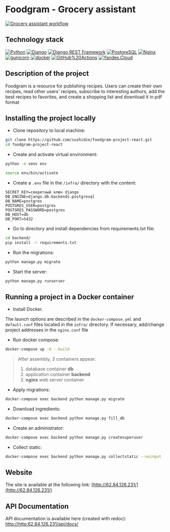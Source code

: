 # Foodgram - Grocery assistant

[![Grocery assistant workflow](https://github.com/sushidze/recipes-assistant-react/actions/workflows/main.yml/badge.svg)](https://github.com/sushidze/recipes-assistant-react/actions/workflows/main.yml) 

## Technology stack

[![Python](https://img.shields.io/badge/-Python-464646?style=flat-square&logo=Python)](https://www.python.org/)
[![Django](https://img.shields.io/badge/-Django-464646?style=flat-square&logo=Django)](https://www.djangoproject.com/)
[![Django REST Framework](https://img.shields.io/badge/-Django%20REST%20Framework-464646?style=flat-square&logo=Django%20REST%20Framework)](https://www.django-rest-framework.org/)
[![PostgreSQL](https://img.shields.io/badge/-PostgreSQL-464646?style=flat-square&logo=PostgreSQL)](https://www.postgresql.org/)
[![Nginx](https://img.shields.io/badge/-NGINX-464646?style=flat-square&logo=NGINX)](https://nginx.org/ru/)
[![gunicorn](https://img.shields.io/badge/-gunicorn-464646?style=flat-square&logo=gunicorn)](https://gunicorn.org/)
[![docker](https://img.shields.io/badge/-Docker-464646?style=flat-square&logo=docker)](https://www.docker.com/)
[![GitHub%20Actions](https://img.shields.io/badge/-GitHub%20Actions-464646?style=flat-square&logo=GitHub%20actions)](https://github.com/features/actions)
[![Yandex.Cloud](https://img.shields.io/badge/-Yandex.Cloud-464646?style=flat-square&logo=Yandex.Cloud)](https://cloud.yandex.ru/)

## Description of the project

Foodgram is a resource for publishing recipes.
Users can create their own recipes, read other users' recipes, subscribe to interesting authors, add the best recipes to favorites, and create a shopping list and download it in pdf format

## Installing the project locally

* Clone repository to local machine:
```bash
git clone https://github.com/sushidze/foodgram-project-react.git
cd foodgram-project-react
```

* Create and activate virtual environment:

```bash
python -m venv env
```

```bash
source env/bin/activate
```

* Create a `.env` file in the `/infra/` directory with the content:

```
SECRET_KEY=секретный ключ django
DB_ENGINE=django.db.backends.postgresql
DB_NAME=postgres
POSTGRES_USER=postgres
POSTGRES_PASSWORD=postgres
DB_HOST=db
DB_PORT=5432
```

* Go to directory and install dependencies from requirements.txt file:

```bash
cd backend/
pip install -r requirements.txt
```

* Run the migrations:

```bash
python manage.py migrate
```

* Start the server:
```bash
python manage.py runserver
```

## Running a project in a Docker container
* Install Docker.

The launch options are described in the `docker-compose.yml` and `default.conf` files located in the `infra/` directory.
If necessary, add/change project addresses in the `nginx.conf` file

* Run docker compose:
```bash
docker-compose up -d --build
```  
  > After assembly, 3 containers appear:
   > 1. database container **db**
   > 2. application container **backend**
   > 3. **nginx** web server container
* Apply migrations:
```bash
docker-compose exec backend python manage.py migrate
```
* Download ingredients:
```bash
docker-compose exec backend python manage.py fill_db
```
* Create an administrator:
```bash
docker-compose exec backend python manage.py createsuperuser
```
* Collect static:
```bash
docker-compose exec backend python manage.py collectstatic --noinput
```

## Website
The site is available at the following link:
[http://62.84.126.231/](http://62.84.126.231/)

## API Documentation
API documentation is available here (created with redoc):
[http://http:62.84.126.231/api/docs/](http://62.84.126.231/api/docs/)
